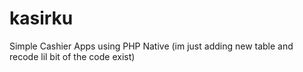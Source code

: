 # kasirku
 Simple Cashier Apps using PHP Native (im just adding new table and recode lil bit of  the code exist)
